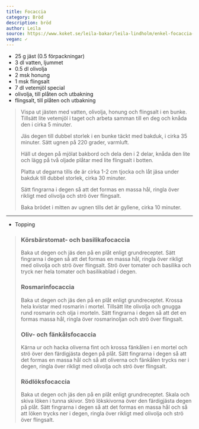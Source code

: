 ```yaml
---
title: Focaccia
category: Bröd
description: bröd
author: Leila
source: https://www.koket.se/leila-bakar/leila-lindholm/enkel-focaccia-leilas-recept/?fbclid=IwAR0atdJWrbEFa14QDON4-NykLcYeR5ifhnLqqEvthF6RatMRujqR1vn7Z54
vegan: ✓
---
```


- 25 g jäst (0.5 förpackningar)
- 3 dl vatten, ljummet
- 0.5 dl olivolja
- 2 msk honung
- 1 msk flingsalt
- 7 dl vetemjöl special
- olivolja, till plåten och utbakning
- flingsalt, till plåten och utbakning

> Vispa ut jästen med vatten, olivolja, honung och flingsalt i en bunke.
> Tillsätt lite vetemjöl i taget och arbeta samman till en deg och knåda den i cirka 5 minuter.
> 
> Jäs degen till dubbel storlek i en bunke täckt med bakduk, i cirka 35 minuter.
> Sätt ugnen på 220 grader, varmluft.
> 
> Häll ut degen på mjölat bakbord och dela den i 2 delar, knåda den lite och lägg på två oljade plåtar med lite flingsalt i botten.
> 
> Platta ut degarna tills de är cirka 1-2 cm tjocka och låt jäsa under bakduk till dubbel storlek, cirka 30 minuter.
> 
> Sätt fingrarna i degen så att det formas en massa hål, ringla över rikligt med olivolja och strö över flingsalt.
> 
> Baka brödet i mitten av ugnen tills det är gyllene, cirka 10 minuter.

---

- Topping

> ### Körsbärstomat- och basilikafocaccia
> Baka ut degen och jäs den på en plåt enligt grundreceptet. Sätt fingrarna i degen så att det formas en massa hål, ringla över rikligt med olivolja och strö över flingsalt. Strö över tomater och basilika och tryck ner hela tomater och basilikablad i degen.
> 
> ### Rosmarinfocaccia
> Baka ut degen och jäs den på en plåt enligt grundreceptet. Krossa hela kvistar med rosmarin i mortel. Tillsätt lite olivolja och gnugga rund rosmarin och olja i morteln. Sätt fingrarna i degen så att det en formas massa hål, ringla över rosmarinoljan och strö över flingsalt.
> 
> ### Oliv- och fänkålsfocaccia
> Kärna ur och hacka oliverna fint och krossa fänkålen i en mortel och strö över den färdigjästa degen på plåt. Sätt fingrarna i degen så att det formas en massa hål och så att oliverna och fänkålen trycks ner i degen, ringla över rikligt med olivolja och strö över flingsalt.
> 
> ### Rödlöksfocaccia
> Baka ut degen och jäs den på en plåt enligt grundreceptet. Skala och skiva löken i tunna skivor. Strö lökskivorna över den färdigjästa degen på plåt. Sätt fingrarna i degen så att det formas en massa hål och så att löken trycks ner i degen, ringla över rikligt med olivolja och strö över flingsalt.
